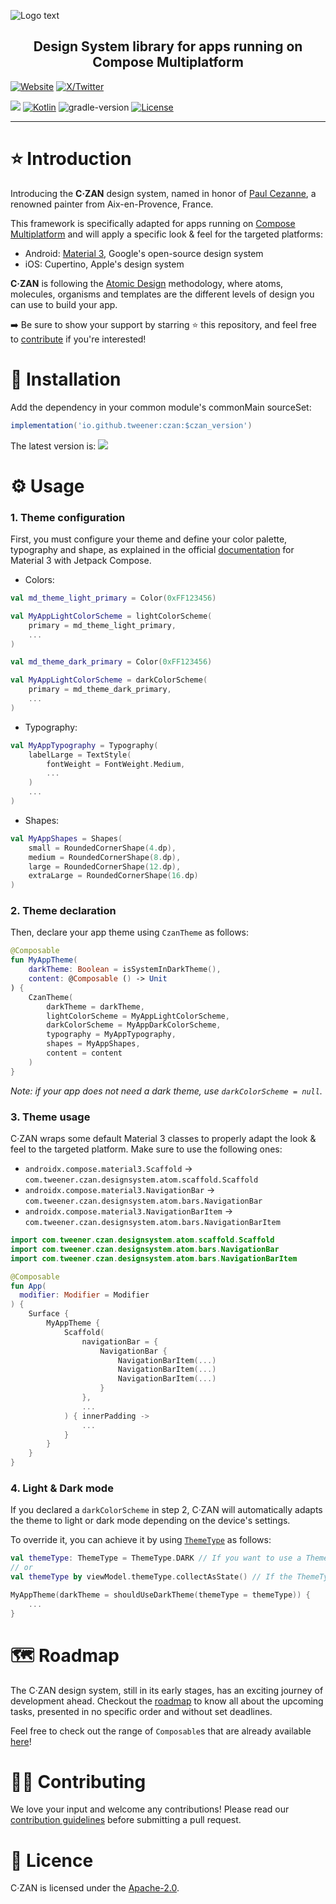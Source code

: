 ![Logo   text](https://github.com/Tweener/c-zan-android/assets/596985/45ee247c-c8da-461a-8544-2e08578882db)

<h2 align="center">Design System library for apps running on Compose Multiplatform</h2>

[![Website](https://img.shields.io/badge/Author-vivienmahe.com-orange)](https://vivienmahe.com/)
[![X/Twitter](https://img.shields.io/twitter/follow/VivienMahe)](https://twitter.com/VivienMahe)

[![](https://img.shields.io/maven-metadata/v?metadataUrl=https%3A%2F%2Fs01.oss.sonatype.org%2Fservice%2Flocal%2Frepo_groups%2Fpublic%2Fcontent%2Fio%2Fgithub%2Ftweener%2Fczan%2Fmaven-metadata.xml)](https://central.sonatype.com/artifact/io.github.tweener/czan)
[![Kotlin](https://img.shields.io/badge/kotlin-1.9.21-blue.svg?logo=kotlin)](http://kotlinlang.org)
![gradle-version](https://img.shields.io/badge/gradle-8.1.4-blue?logo=gradle)
[![License](https://img.shields.io/badge/License-Apache%202.0-green.svg)](https://opensource.org/licenses/Apache-2.0)

---

# ⭐️ Introduction

Introducing the **C·ZAN** design system, named in honor of [Paul Cezanne](https://en.wikipedia.org/wiki/Paul_C%C3%A9zanne), a renowned painter from Aix-en-Provence, France.

This framework is specifically adapted for apps running on [Compose Multiplatform](https://www.jetbrains.com/lp/compose-multiplatform/) and will apply a specific look & feel for the targeted platforms:
- Android: [Material 3](https://m3.material.io/), Google's open-source design system
- iOS: Cupertino, Apple's design system

**C·ZAN** is following the [Atomic Design](https://bradfrost.com/blog/post/atomic-web-design/) methodology, where atoms, molecules, organisms and templates are the different levels of design you can
use to build your app.

➡️ Be sure to show your support by starring ⭐️ this repository, and feel free to [contribute](#-contributing) if you're interested!

# 💾 Installation

Add the dependency in your common module's commonMain sourceSet:

```groovy
implementation('io.github.tweener:czan:$czan_version')
```

The latest version
is: [![](https://img.shields.io/maven-metadata/v?metadataUrl=https%3A%2F%2Fs01.oss.sonatype.org%2Fservice%2Flocal%2Frepo_groups%2Fpublic%2Fcontent%2Fio%2Fgithub%2Ftweener%2Fczan%2Fmaven-metadata.xml)](https://central.sonatype.com/artifact/io.github.tweener/czan)

# ⚙️ Usage

### 1. Theme configuration

First, you must configure your theme and define your color palette, typography and shape, as explained in the
official [documentation](https://developer.android.com/jetpack/compose/designsystems/material3#material-theming) for Material 3 with Jetpack Compose.

- Colors:

```kotlin
val md_theme_light_primary = Color(0xFF123456)

val MyAppLightColorScheme = lightColorScheme(
    primary = md_theme_light_primary,
    ...
)

val md_theme_dark_primary = Color(0xFF123456)

val MyAppLightColorScheme = darkColorScheme(
    primary = md_theme_dark_primary,
    ...
)
```

- Typography:

```kotlin
val MyAppTypography = Typography(
    labelLarge = TextStyle(
        fontWeight = FontWeight.Medium,
        ...
    )
    ...
)
````

- Shapes:

```kotlin
val MyAppShapes = Shapes(
    small = RoundedCornerShape(4.dp),
    medium = RoundedCornerShape(8.dp),
    large = RoundedCornerShape(12.dp),
    extraLarge = RoundedCornerShape(16.dp)
)

```

### 2. Theme declaration

Then, declare your app theme using `CzanTheme` as follows:

```kotlin
@Composable
fun MyAppTheme(
    darkTheme: Boolean = isSystemInDarkTheme(),
    content: @Composable () -> Unit
) {
    CzanTheme(
        darkTheme = darkTheme,
        lightColorScheme = MyAppLightColorScheme,
        darkColorScheme = MyAppDarkColorScheme,
        typography = MyAppTypography,
        shapes = MyAppShapes,
        content = content
    )
}
```

_Note: if your app does not need a dark theme, use `darkColorScheme = null`._

### 3. Theme usage

C·ZAN wraps some default Material 3 classes to properly adapt the look & feel to the targeted platform. Make sure to use the following ones:
- `androidx.compose.material3.Scaffold` -> `com.tweener.czan.designsystem.atom.scaffold.Scaffold`
- `androidx.compose.material3.NavigationBar` -> `com.tweener.czan.designsystem.atom.bars.NavigationBar`
- `androidx.compose.material3.NavigationBarItem` -> `com.tweener.czan.designsystem.atom.bars.NavigationBarItem`

```kotlin
import com.tweener.czan.designsystem.atom.scaffold.Scaffold
import com.tweener.czan.designsystem.atom.bars.NavigationBar
import com.tweener.czan.designsystem.atom.bars.NavigationBarItem

@Composable
fun App(
  modifier: Modifier = Modifier
) {
    Surface {
        MyAppTheme {
            Scaffold(
                navigationBar = {
                    NavigationBar {
                        NavigationBarItem(...)
                        NavigationBarItem(...)
                        NavigationBarItem(...)
                    }
                },
                ...
            ) { innerPadding ->
                ...
            }
        }
    }
}
```

### 4. Light & Dark mode

If you declared a `darkColorScheme` in step 2, C·ZAN will automatically adapts the theme to light or dark mode depending on the device's settings.

To override it, you can achieve it by using [`ThemeType`](https://github.com/Tweener/c-zan/blob/main/library/src/main/java/com/tweener/czan/android/theme/ThemeType.kt) as follows:

```kotlin
val themeType: ThemeType = ThemeType.DARK // If you want to use a ThemeType directly from your main Composable
// or
val themeType by viewModel.themeType.collectAsState() // If the ThemeType is provided by the ViewModel 

MyAppTheme(darkTheme = shouldUseDarkTheme(themeType = themeType)) {
    ...
}
```

# 🗺️ Roadmap

The C·ZAN design system, still in its early stages, has an exciting journey of development ahead. Checkout the [roadmap](https://github.com/users/Tweener/projects/1/views/1) to know all about the
upcoming tasks, presented in no specific order and without set deadlines.

Feel free to check out the range of `Composable`s that are already available [here](https://github.com/Tweener/c-zan/tree/main/czan/src/commonMain/kotlin/com/tweener/czan/designsystem)!

# 👨‍💻 Contributing

We love your input and welcome any contributions! Please read our [contribution guidelines](https://github.com/Tweener/c-zan-android/blob/master/CONTRIBUTING.md) before submitting a pull request.

# 🪪 Licence

C·ZAN is licensed under the [Apache-2.0](https://github.com/Tweener/c-zan-android?tab=Apache-2.0-1-ov-file#readme).
